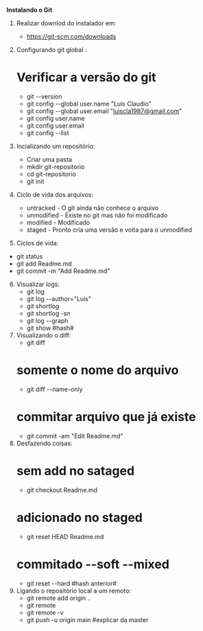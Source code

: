 **Instalando o Git**
1. Realizar downlod do instalador em:
    - https://git-scm.com/downloads

2. Configurando git global :
    # Verificar a versão do git
    - git --version
    - git config --global user.name "Luis Claudio"
    - git config --global user.email "luiscla1987@gmail.com"
    - git config user.name
    - git config user.email
    - git config --list
3. Incializando um repositório:
    - Criar uma pasta
    - mkdir git-repositorio
    - cd git-repositorio
    - git init
4. Ciclo de vida dos arquivos:
    - untracked - O git ainda não conhece o arquivo
    - unmodified - Existe no git mas não foi modificado
    - modified - Modificado 
    - staged - Pronto cria uma versão e volta para o unmodified
5. Ciclos de vida:
 - git status
 - git add Readme.md
 - git commit -m "Add Readme.md"
6. Visualizar logs:
    - git log
    - git log --author="Luis"
    - git shortlog 
    - git shortlog -sn
    - git log --graph
    - git show #hash#
7. Visualizando o diff:
    - git diff
    # somente o nome do arquivo
    - git diff --name-only
    # commitar arquivo que já existe
    - git commit -am "Edit Readme.md"
8. Desfazendo coisas:
    # sem add no sataged
    - git checkout Readme.md
    # adicionado no staged 
    - git reset HEAD Readme.md
    # commitado --soft --mixed
    - git reset --hard #hash anterior#
10. Ligando o repositório local a um remoto:
    - git remote add origin ..
    - git remote
    - git remote -v 
    - git push -u origin main   #explicar da master